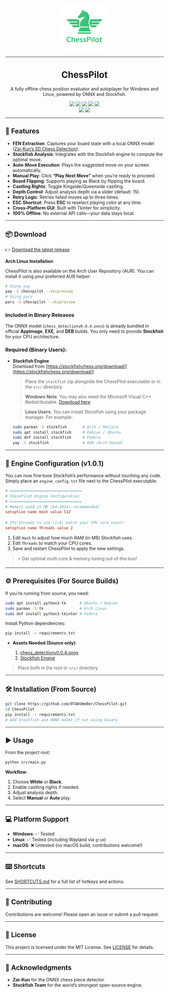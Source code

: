 <p align="center">
  <img src="assets/logo.png" alt="ChessPilot Logo" width="150" />
</p>
<hr />

<h1 align="center">ChessPilot</h1>

<p align="center">
  A fully offline chess position evaluator and autoplayer for Windows and Linux, powered by ONNX and Stockfish.
</p>

<p align="center">
<a href="https://img.shields.io/github/license/OTAKUWeBer/ChessPilot?style=for-the-badge"><img src="https://img.shields.io/github/license/OTAKUWeBer/ChessPilot?style=for-the-badge&color=F48041"></a>
<a href="https://img.shields.io/github/v/release/OTAKUWeBer/ChessPilot?style=for-the-badge"><img src="https://img.shields.io/github/v/release/OTAKUWeBer/ChessPilot?style=for-the-badge&color=0E80C0"></a>
<a href="https://img.shields.io/codefactor/grade/github/OTAKUWeBer/ChessPilot?style=for-the-badge&color=03A363"><img src="https://img.shields.io/codefactor/grade/github/OTAKUWeBer/ChessPilot?style=for-the-badge&color=03A363"></a>
<a href="https://img.shields.io/github/downloads/OTAKUWeBer/ChessPilot/total.svg?style=for-the-badge"><img src="https://img.shields.io/github/downloads/OTAKUWeBer/ChessPilot/total.svg?style=for-the-badge&color=CAF979"></a>
<a href="https://img.shields.io/github/issues/OTAKUWeBer/ChessPilot?style=for-the-badge"><img src="https://img.shields.io/github/issues/OTAKUWeBer/ChessPilot?style=for-the-badge&color=CE5842"></a>
<br>
<a href="https://img.shields.io/badge/Made_For-Linux-FCC624?style=for-the-badge&logo=linux&logoColor=white"><img src="https://img.shields.io/badge/Made_For-Linux-FCC624?style=for-the-badge&logo=linux&logoColor=white"></a>
<a href="https://img.shields.io/badge/Made_For-Windows-0078D6?style=for-the-badge&logo=windows&logoColor=white"><img src="https://img.shields.io/badge/Made_For-Windows-0078D6?style=for-the-badge&logo=windows&logoColor=white"></a>

<br>

---

## 🚀 Features

* **FEN Extraction**: Captures your board state with a local ONNX model ([Zai-Kun’s 2D Chess Detection](https://github.com/Zai-Kun/2d-chess-pieces-detection)).
* **Stockfish Analysis**: Integrates with the Stockfish engine to compute the optimal move.
* **Auto-Move Execution**: Plays the suggested move on your screen automatically.
* **Manual Play**: Click **“Play Next Move”** when you’re ready to proceed.
* **Board Flipping**: Supports playing as Black by flipping the board.
* **Castling Rights**: Toggle Kingside/Queenside castling.
* **Depth Control**: Adjust analysis depth via a slider (default: 15).
* **Retry Logic**: Retries failed moves up to three times.
* **ESC Shortcut**: Press **ESC** to reselect playing color at any time.
* **Cross-Platform GUI**: Built with Tkinter for simplicity.
* **100% Offline**: No external API calls—your data stays local.

---

## 📦 Download

👉 [Download the latest release](https://github.com/OTAKUWeBer/ChessPilot/releases/latest)

**Arch Linux Installation**

ChessPilot is also available on the Arch User Repository (AUR). You can install it using your preferred AUR helper:

```bash
# Using yay
yay -S chesspilot --skipreview
# Using paru
paru -S chesspilot --skipreview
```

### Included in Binary Releases

The ONNX model (`chess_detectionv0.0.4.onnx`) is already bundled in official **AppImage**, **EXE**, and **DEB** builds. You only need to provide **Stockfish** for your CPU architecture.

### Required (Binary Users):

- **Stockfish Engine**  
  Download from [https://stockfishchess.org/download/](https://stockfishchess.org/download/)

  > Place the `stockfish` zip alongside the ChessPilot executable or in the `src/` directory.

  > **Windows Note**: You may also need the Microsoft Visual C++ Redistributable.
  > [Download here](https://learn.microsoft.com/en-us/cpp/windows/latest-supported-vc-redist?view=msvc-170)

  > **Linux Users**: You can install Stockfish using your package manager. For example:
  ```bash
  sudo pacman -S stockfish       # Arch / Manjaro
  sudo apt install stockfish     # Debian / Ubuntu
  sudo dnf install stockfish     # Fedora
  yay -S stockfish               # AUR (Arch-based)
  ```

---

## 🔧 Engine Configuration (v1.0.1)

You can now fine‑tune Stockfish’s performance without touching any code.  
Simply place an `engine_config.txt` file next to the ChessPilot executable:

```ini
# ================================
# ChessPilot Engine Configuration
# ================================
# Memory used in MB (64–1024+ recommended)
setoption name Hash value 512

# CPU threads to use (1–8; match your CPU core count)
setoption name Threads value 2
````

1. Edit `Hash` to adjust how much RAM (in MB) Stockfish uses.
2. Edit `Threads` to match your CPU cores.
3. Save and restart ChessPilot to apply the new settings.

> ⚡ Get optimal multi‑core & memory tuning out‑of‑the‑box!

---

## ⚙️ Prerequisites (For Source Builds)

If you're running from source, you need:

```bash
sudo apt install python3-tk      # Ubuntu / Debian
sudo pacman -S tk                # Arch Linux
sudo dnf install python3-tkinter # Fedora
```

Install Python dependencies:

```bash
pip install -r requirements.txt
```

* **Assets Needed (Source only)**:

  1. [chess\_detectionv0.0.4.onnx](https://github.com/Zai-Kun/2d-chess-pieces-detection/releases/download/v0.0.4/chess_detectionv0.0.4.onnx)
  2. [Stockfish Engine](https://stockfishchess.org/download/)

> Place both in the root or `src/` directory.

---

## 🛠️ Installation (From Source)

```bash
git clone https://github.com/OTAKUWeBer/ChessPilot.git
cd ChessPilot
pip install -r requirements.txt
# Add Stockfish and ONNX model if not using binary
```

---

## ▶️ Usage

From the project root:

```bash
python src/main.py
```

**Workflow**:

1. Choose **White** or **Black**.
2. Enable castling rights if needed.
3. Adjust analysis depth.
4. Select **Manual** or **Auto** play.

---

## 💻 Platform Support

* **Windows**: ✅ Tested
* **Linux**: ✅ Tested (including Wayland via `grim`)
* **macOS**: ❌ Untested (no macOS build; contributions welcome!)

---

## ⌨️ Shortcuts

See [SHORTCUTS.md](SHORTCUTS.md) for a full list of hotkeys and actions.

---

## 🤝 Contributing

Contributions are welcome! Please open an issue or submit a pull request.

---

## 📜 License

This project is licensed under the MIT License. See [LICENSE](LICENSE) for details.

---

## 🙏 Acknowledgments

* **Zai-Kun** for the ONNX chess piece detector.
* **Stockfish Team** for the world’s strongest open-source engine.
